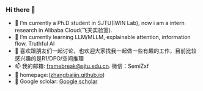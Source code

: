 ### Hi there 👋

- 🔭 I’m currently a Ph.D student in SJTU(IWIN Lab), now i am a intern research in Alibaba Cloud(飞天实验室). 
- 🌱 I’m currently learning LLM/MLLM, explainable attention, information flow, Truthful AI
- 💬 喜欢跟朋友们一起讨论，也欢迎大家找我一起做一些有趣的工作，目前比较感兴趣的是R1/DPO/空间推理
- 📫 我的邮箱: framebreak@sjtu.edu.cn. 微信：SemiZxf
- 🌱 homepage:([zhangbaijin.github.io](https://zhangbaijin.github.io/))
- 💬 Google sclolar: [Google scholar](https://scholar.google.co.jp/citations?hl=zh-CN&user=Y6Z5xQQAAAAJ) 


